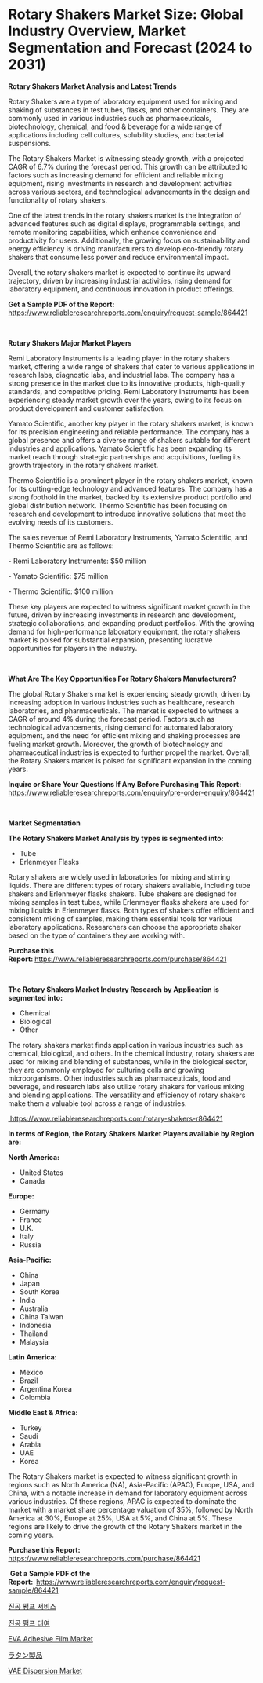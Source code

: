 <p><h1>Rotary Shakers Market Size: Global Industry Overview, Market Segmentation and Forecast (2024 to 2031)</h1></p><p><strong>Rotary Shakers Market Analysis and Latest Trends</strong></p>
<p><p>Rotary Shakers are a type of laboratory equipment used for mixing and shaking of substances in test tubes, flasks, and other containers. They are commonly used in various industries such as pharmaceuticals, biotechnology, chemical, and food & beverage for a wide range of applications including cell cultures, solubility studies, and bacterial suspensions.</p><p>The Rotary Shakers Market is witnessing steady growth, with a projected CAGR of 6.7% during the forecast period. This growth can be attributed to factors such as increasing demand for efficient and reliable mixing equipment, rising investments in research and development activities across various sectors, and technological advancements in the design and functionality of rotary shakers. </p><p>One of the latest trends in the rotary shakers market is the integration of advanced features such as digital displays, programmable settings, and remote monitoring capabilities, which enhance convenience and productivity for users. Additionally, the growing focus on sustainability and energy efficiency is driving manufacturers to develop eco-friendly rotary shakers that consume less power and reduce environmental impact.</p><p>Overall, the rotary shakers market is expected to continue its upward trajectory, driven by increasing industrial activities, rising demand for laboratory equipment, and continuous innovation in product offerings.</p></p>
<p><strong>Get a Sample PDF of the Report:&nbsp;</strong> <a href="https://www.reliableresearchreports.com/enquiry/request-sample/864421">https://www.reliableresearchreports.com/enquiry/request-sample/864421</a></p>
<p>&nbsp;</p>
<p><strong>Rotary Shakers Major Market Players</strong></p>
<p><p>Remi Laboratory Instruments is a leading player in the rotary shakers market, offering a wide range of shakers that cater to various applications in research labs, diagnostic labs, and industrial labs. The company has a strong presence in the market due to its innovative products, high-quality standards, and competitive pricing. Remi Laboratory Instruments has been experiencing steady market growth over the years, owing to its focus on product development and customer satisfaction.</p><p>Yamato Scientific, another key player in the rotary shakers market, is known for its precision engineering and reliable performance. The company has a global presence and offers a diverse range of shakers suitable for different industries and applications. Yamato Scientific has been expanding its market reach through strategic partnerships and acquisitions, fueling its growth trajectory in the rotary shakers market.</p><p>Thermo Scientific is a prominent player in the rotary shakers market, known for its cutting-edge technology and advanced features. The company has a strong foothold in the market, backed by its extensive product portfolio and global distribution network. Thermo Scientific has been focusing on research and development to introduce innovative solutions that meet the evolving needs of its customers.</p><p>The sales revenue of Remi Laboratory Instruments, Yamato Scientific, and Thermo Scientific are as follows:</p><p>- Remi Laboratory Instruments: $50 million</p><p>- Yamato Scientific: $75 million</p><p>- Thermo Scientific: $100 million</p><p>These key players are expected to witness significant market growth in the future, driven by increasing investments in research and development, strategic collaborations, and expanding product portfolios. With the growing demand for high-performance laboratory equipment, the rotary shakers market is poised for substantial expansion, presenting lucrative opportunities for players in the industry.</p></p>
<p>&nbsp;</p>
<p><strong>What Are The Key Opportunities For Rotary Shakers Manufacturers?</strong></p>
<p><p>The global Rotary Shakers market is experiencing steady growth, driven by increasing adoption in various industries such as healthcare, research laboratories, and pharmaceuticals. The market is expected to witness a CAGR of around 4% during the forecast period. Factors such as technological advancements, rising demand for automated laboratory equipment, and the need for efficient mixing and shaking processes are fueling market growth. Moreover, the growth of biotechnology and pharmaceutical industries is expected to further propel the market. Overall, the Rotary Shakers market is poised for significant expansion in the coming years.</p></p>
<p><strong>Inquire or Share Your Questions If Any Before Purchasing This Report:</strong> <a href="https://www.reliableresearchreports.com/enquiry/pre-order-enquiry/864421">https://www.reliableresearchreports.com/enquiry/pre-order-enquiry/864421</a></p>
<p>&nbsp;</p>
<p><strong>Market Segmentation</strong></p>
<p><strong>The Rotary Shakers Market Analysis by types is segmented into:</strong></p>
<p><ul><li>Tube</li><li>Erlenmeyer Flasks</li></ul></p>
<p><p>Rotary shakers are widely used in laboratories for mixing and stirring liquids. There are different types of rotary shakers available, including tube shakers and Erlenmeyer flasks shakers. Tube shakers are designed for mixing samples in test tubes, while Erlenmeyer flasks shakers are used for mixing liquids in Erlenmeyer flasks. Both types of shakers offer efficient and consistent mixing of samples, making them essential tools for various laboratory applications. Researchers can choose the appropriate shaker based on the type of containers they are working with.</p></p>
<p><strong>Purchase this Report:&nbsp;</strong><a href="https://www.reliableresearchreports.com/purchase/864421">https://www.reliableresearchreports.com/purchase/864421</a></p>
<p>&nbsp;</p>
<p><strong>The Rotary Shakers Market Industry Research by Application is segmented into:</strong></p>
<p><ul><li>Chemical</li><li>Biological</li><li>Other</li></ul></p>
<p><p>The rotary shakers market finds application in various industries such as chemical, biological, and others. In the chemical industry, rotary shakers are used for mixing and blending of substances, while in the biological sector, they are commonly employed for culturing cells and growing microorganisms. Other industries such as pharmaceuticals, food and beverage, and research labs also utilize rotary shakers for various mixing and blending applications. The versatility and efficiency of rotary shakers make them a valuable tool across a range of industries.</p></p>
<p><a href="https://www.reliableresearchreports.com/rotary-shakers-r864421">&nbsp;https://www.reliableresearchreports.com/rotary-shakers-r864421</a></p>
<p><strong>In terms of Region, the Rotary Shakers Market Players available by Region are:</strong></p>
<p>
    <p> <strong> North America: </strong>
        <ul>
            <li>United States</li>
            <li>Canada</li>
        </ul>
        </p> 
    <p> <strong> Europe: </strong>
        <ul>
            <li>Germany</li>
            <li>France</li>
            <li>U.K.</li>
            <li>Italy</li>
            <li>Russia</li>
        </ul>
        </p> 
    <p> <strong> Asia-Pacific: </strong>
        <ul>
            <li>China</li>
            <li>Japan</li>
            <li>South Korea</li>
            <li>India</li>
            <li>Australia</li>
            <li>China Taiwan</li>
            <li>Indonesia</li>
            <li>Thailand</li>
            <li>Malaysia</li>
        </ul>
        </p> 
    <p> <strong> Latin America: </strong>
        <ul>
            <li>Mexico</li>
            <li>Brazil</li>
            <li>Argentina Korea</li>
            <li>Colombia</li>
        </ul>
        </p> 
    <p> <strong> Middle East & Africa: </strong>
        <ul>
            <li>Turkey</li>
            <li>Saudi</li>
            <li>Arabia</li>
            <li>UAE</li>
            <li>Korea</li>
        </ul>
    </p>
    </p>
<p><p>The Rotary Shakers market is expected to witness significant growth in regions such as North America (NA), Asia-Pacific (APAC), Europe, USA, and China, with a notable increase in demand for laboratory equipment across various industries. Of these regions, APAC is expected to dominate the market with a market share percentage valuation of 35%, followed by North America at 30%, Europe at 25%, USA at 5%, and China at 5%. These regions are likely to drive the growth of the Rotary Shakers market in the coming years.</p></p>
<p><strong>Purchase this Report: </strong><a href="https://www.reliableresearchreports.com/purchase/864421">https://www.reliableresearchreports.com/purchase/864421</a></p>
<p>&nbsp;<strong>Get a Sample PDF of the Report:&nbsp;&nbsp;</strong><a href="https://www.reliableresearchreports.com/enquiry/request-sample/864421">https://www.reliableresearchreports.com/enquiry/request-sample/864421</a></p>
<p><strong></strong></p>
<p><p><a href="https://github.com/vs10l4sfg5c/Market-Research-Report-List-1/blob/main/740915530207.md">진공 펌프 서비스</a></p><p><a href="https://github.com/Skyleitney456456/Market-Research-Report-List-1/blob/main/758596330208.md">진공 펌프 대여</a></p><p><a href="https://issuu.com/reportprime-2/docs/eva-adhesive-film-market-size-2030.pptx">EVA Adhesive Film Market</a></p><p><a href="https://github.com/cnnriuez22368/Market-Research-Report-List-1/blob/main/557111932970.md">ラタン製品</a></p><p><a href="https://issuu.com/reportprime-2/docs/vae-dispersion-market-size-2030.pptx">VAE Dispersion Market</a></p></p>